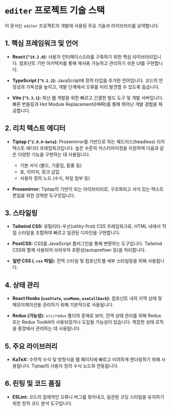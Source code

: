 # `editer` 프로젝트 기술 스택

이 문서는 `editer` 프로젝트의 개발에 사용된 주요 기술과 라이브러리를 요약합니다.

## 1. 핵심 프레임워크 및 언어

- **React (`^18.2.0`):** 사용자 인터페이스(UI)를 구축하기 위한 핵심 라이브러리입니다. 컴포넌트 기반 아키텍처를 통해 재사용 가능하고 관리하기 쉬운 UI를 구현합니다.

- **TypeScript (`^5.2.2`):** JavaScript에 정적 타입을 추가한 언어입니다. 코드의 안정성과 가독성을 높이고, 개발 단계에서 오류를 미리 발견할 수 있도록 돕습니다.

- **Vite (`^5.3.1`):** 최신 웹 개발을 위한 빠르고 간결한 빌드 도구 및 개발 서버입니다. 빠른 번들링과 Hot Module Replacement(HMR)를 통해 뛰어난 개발 경험을 제공합니다.

## 2. 리치 텍스트 에디터

- **Tiptap (`^2.0.0-beta`):** Prosemirror를 기반으로 하는 헤드리스(headless) 리치 텍스트 에디터 프레임워크입니다. 높은 수준의 커스터마이징을 지원하여 다음과 같은 다양한 기능을 구현하는 데 사용됩니다.
    - 기본 서식 (볼드, 기울임, 밑줄 등)
    - 표, 이미지, 링크 삽입
    - 사용자 정의 노드 (수식, 파일 첨부 등)

- **Prosemirror:** Tiptap의 기반이 되는 라이브러리로, 구조화되고 서식 있는 텍스트 편집을 위한 강력한 도구킷입니다.

## 3. 스타일링

- **Tailwind CSS:** 유틸리티-우선(utility-first) CSS 프레임워크로, HTML 내에서 직접 스타일을 조합하여 빠르고 일관된 디자인을 구현합니다.

- **PostCSS:** CSS를 JavaScript 플러그인을 통해 변환하는 도구입니다. Tailwind CSS와 함께 사용되어 브라우저 호환성(autoprefixer 등)을 처리합니다.

- **일반 CSS (`.css` 파일):** 전역 스타일 및 컴포넌트별 세부 스타일링을 위해 사용됩니다.

## 4. 상태 관리

- **React Hooks (`useState`, `useMemo`, `useCallback`):** 컴포넌트 내의 지역 상태 및 메모이제이션을 관리하기 위해 기본적으로 사용됩니다.

- **Redux (가능성):** `src/redux` 폴더의 존재로 보아, 전역 상태 관리를 위해 Redux 또는 Redux Toolkit이 사용되었거나 도입될 가능성이 있습니다. 복잡한 상태 로직을 중앙에서 관리하는 데 사용됩니다.

## 5. 주요 라이브러리

- **KaTeX:** 수학적 수식 및 방정식을 웹 페이지에 빠르고 미려하게 렌더링하기 위해 사용됩니다. Tiptap의 사용자 정의 수식 노드와 연동됩니다.

## 6. 린팅 및 코드 품질

- **ESLint:** 코드의 잠재적인 오류나 버그를 찾아내고, 일관된 코딩 스타일을 유지하기 위한 정적 코드 분석 도구입니다.
